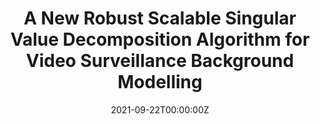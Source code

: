 ---
title: A New Robust Scalable Singular Value Decomposition Algorithm for Video Surveillance Background Modelling
authors:
  - Subhrajyoty Roy
  - Ayanendranath Basu
  - Abhik Ghosh
date: "2021-09-22T00:00:00Z"
summary: Classical singular value decomposition suffers from presence of outliers in the data. In this article, we present the estimation of singular values through density power divergence which is robust and efficient.
tags:
  - Image Processing
  - Robust Statistical Inference
  - Dimension Reduction
links:
  - type: arxiv
    url: https://arxiv.org/abs/2109.10680
  - type: code
    url: https://github.com/subroy13/rsvddpd
mytype: "publication"
---
